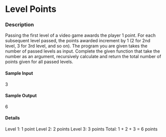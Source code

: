 # Level Points

### Description

Passing the first level of a video game awards the player 1 point.
For each subsequent level passed, the points awarded increment by 1 (2 for 2nd level, 3 for 3rd level, and so on).
The program you are given takes the number of passed levels as input.
Complete the given function that take the number as an argument,
recursively calculate and return the total number of points given
for all passed levels.

#### Sample Input

3

#### Sample Output

6

#### Details

Level 1: 1 point
Level 2: 2 points
Level 3: 3 points
Total: 1 + 2 + 3 = 6 points

